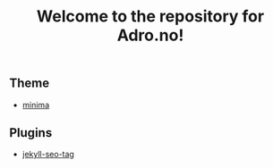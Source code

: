 <header>

# Welcome to the repository for Adro.no!

</header>

## Theme
- [minima](https://github.com/jekyll/minima)

## Plugins
- [jekyll-seo-tag](https://github.com/jekyll/jekyll-seo-tag)

<footer>

</footer>
